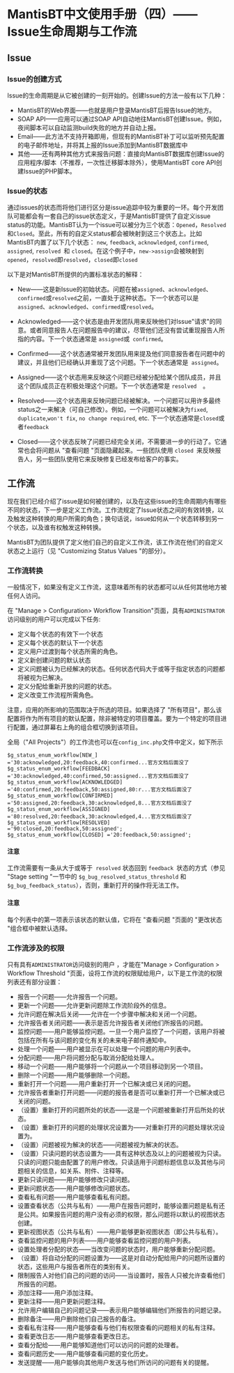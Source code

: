 # MantisBT中文使用手册（四）—— Issue生命周期与工作流

## Issue

### Issue的创建方式

Issue的生命周期是从它被创建的一刻开始的。创建Issue的方法一般有以下几种：

- MantisBT的Web界面——也就是用户登录MantisBT后报告Issue的地方。
- SOAP API——应用可以通过SOAP API自动地往MantisBT创建Issue。例如，夜间脚本可以自动监测build失败的地方并自动上报。
- Email——此方法不支持开箱即用，但现有的MantisBT补丁可以监听预先配置的电子邮件地址，并将其上报的Issue添加到MantisBT数据库中
- 其他——还有两种其他方式来报告问题：直接向MantisBT数据库创建Issue的应用程序/脚本（不推荐，一次性迁移脚本除外），使用MantisBT core API创建Issue的PHP脚本。

### Issue的状态

通过issues的状态而将他们进行区分是issue追踪中较为重要的一环。每个开发团队可能都会有一套自己的issue状态定义，于是MantisBT提供了自定义issue status的功能。MantisBT认为一个issue可以被分为三个状态：`Opened`，`Resolved`和`Closed`。至此，所有的自定义status都会被映射到这三个状态上。比如MantisBT内置了以下几个状态： `new`, `feedback`, `acknowledged`, `confirmed`, `assigned`, `resolved `和 `closed`。在这个例子中，`new->assign`会被映射到`opened`，`resolved`即`resolved`，`closed`即`closed`

以下是对MantisBT所提供的内置标准状态的解释：

- New——这是新Issue的初始状态。问题在被`assigned`、`acknowledged`、`confirmed`或`resolved`之前，一直处于这种状态。下一个状态可以是 `assigned`、`acknowledged`、`confirmed`或`resolved`。

- Acknowledged——这个状态是由开发团队用来反映他们对Issue"请求"的同意。或者同意报告人在问题报告中的建议，尽管他们还没有尝试重现报告人所指的内容。下一个状态通常是  `assigned`或` confirmed`。
- Confirmed——这个状态通常被开发团队用来提及他们同意报告者在问题中的建议，并且他们已经确认并重现了这个问题。下一个状态通常是` assigned`。
- Assigned——这个状态用来反映这个问题已经被分配给某个团队成员，并且这个团队成员正在积极处理这个问题。下一个状态通常是 `resolved  `。
- Resolved——这个状态用来反映问题已经被解决。一个问题可以用许多最终status之一来解决（可自己修改）。例如，一个问题可以被解决为`fixed`, `duplicate`,`won't fix`, `no change required`, etc. 下一个状态通常是`closed`或者`feedback`
- Closed——这个状态反映了问题已经完全关闭，不需要进一步的行动了。它通常也会将问题从 "查看问题 "页面隐藏起来。一些团队使用 `closed `来反映报告人，另一些团队使用它来反映修复已经发布给客户的事实。

## 工作流

现在我们已经介绍了issue是如何被创建的，以及在这些issue的生命周期内有哪些不同的状态，下一步是定义工作流。工作流规定了Issue状态之间的有效转换，以及触发这种转换的用户所需的角色；换句话说，issue如何从一个状态转移到另一个状态，以及谁有权触发这种转换。

MantisBT为团队提供了定义他们自己的自定义工作流，该工作流在他们的自定义状态之上运行（见 "Customizing Status Values "的部分）。

### 工作流转换

一般情况下，如果没有定义工作流，这意味着所有的状态都可以从任何其他地方被任何人访问。

在 "Manage > Configuration> Workflow Transition"页面，具有`ADMINISTRATOR`访问级别的用户可以完成以下任务:

- 定义每个状态的有效下一个状态
- 定义每个状态的默认下一个状态
- 定义用户过渡到每个状态所需的角色。
- 定义新创建问题的默认状态
- 定义问题被认为已经解决的状态。任何状态代码大于或等于指定状态的问题都将被视为已解决。
- 定义分配给重新开放的问题的状态。
- 定义改变工作流程所需角色。

注意，应用的所影响的范围取决于所选的项目。如果选择了 "所有项目"，那么该配置将作为所有项目的默认配置，除非被特定的项目覆盖。要为一个特定的项目进行配置，通过屏幕右上角的组合框切换到该项目。

全局（"All Projects"）的工作流也可以在`config_inc.php`文件中定义，如下所示

```
$g_status_enum_workflow[NEW_] ='30:acknowledged,20:feedback,40:confirmed...官方文档后面没了
$g_status_enum_workflow[FEEDBACK] ='30:acknowledged,40:confirmed,50:assigned...官方文档后面没了
$g_status_enum_workflow[ACKNOWLEDGED] ='40:confirmed,20:feedback,50:assigned,80:r...官方文档后面没了
$g_status_enum_workflow[CONFIRMED] ='50:assigned,20:feedback,30:acknowledged,8...官方文档后面没了
$g_status_enum_workflow[ASSIGNED] ='80:resolved,20:feedback,30:acknowledged,4...官方文档后面没了
$g_status_enum_workflow[RESOLVED] ='90:closed,20:feedback,50:assigned';
$g_status_enum_workflow[CLOSED] ='20:feedback,50:assigned';
```

#### 注意

工作流需要有一条从大于或等于` resolved` 状态回到 `feedback `状态的方式（参见 "Stage setting "一节中的 `$g_bug_resolved_status_threshold` 和 `$g_bug_feedback_status`），否则，重新打开的操作将无法工作。

#### 注意 

每个列表中的第一项表示该状态的默认值，它将在 "查看问题 "页面的 "更改状态 "组合框中被默认选择。

### 工作流涉及的权限

只有具有`ADMINISTRATOR`访问级别的用户 ，才能在"Manage > Configuration >  Workflow Threshold "页面，设将工作流的权限赋给用户，以下是工作流的权限列表还有部分设置：

- 报告一个问题——允许报告一个问题。
- 更新一个问题——允许更新问题除工作流阶段外的信息。
- 允许问题在解决后关闭——允许在一个步骤中解决和关闭一个问题。
- 允许报告者关闭问题——表示是否允许报告者关闭他们所报告的问题。
- 监控问题——用户能够监控问题。一旦一个用户监控了一个问题，该用户将被包括在所有与该问题的变化有关的未来电子邮件通知中。
- 处理一个问题——用户被显示在可以处理一个问题的用户列表中。
- 分配问题——用户将问题分配与取消分配给处理人。
- 移动一个问题——用户能够将一个问题从一个项目移动到另一个项目。
- 删除一个问题——用户能够删除一个问题。
- 重新打开一个问题——用户重新打开一个已解决或已关闭的问题。
- 允许报告者重新打开问题——问题的报告者是否可以重新打开一个已解决或已关闭的问题。
- （设置）重新打开的问题所处的状态——这是一个问题被重新打开后所处的状态。
- （设置）重新打开的问题的处理状况设置为——对重新打开的问题处理状况设置为。
- （设置）问题被视为解决的状态——问题被视为解决的状态。
- （设置）只读问题的状态设置为——具有这种状态及以上的问题被视为只读。只读的问题只能由配置了的用户修改。只读适用于问题标题信息以及其他与问题相关的信息，如关系、附件、注释等。
- 更新只读问题——用户能够修改只读问题。
- 更新问题状态——用户能够修改问题状态。
- 查看私有问题——用户能够查看私有问题。
- 设置查看状态（公共与私有）——用户在报告问题时，能够设置问题是私有还是公共。如果报告问题的用户没有必须的权限，那么问题将以默认的视图状态创建。
- 更新视图状态（公共与私有）——用户能够更新视图状态（即公共与私有）。
- 查看监控问题的用户列表——用户能够查看监控问题的用户列表。
- 设置处理者分配的状态——当改变问题的状态时，用户能够重新分配问题。
- （设置）将自动分配的问题设置为——这是对自动分配给用户的问题所设置的状态，这些用户与报告者所在的类别有关。
- 限制报告人对他们自己的问题的访问——当设置时，报告人只被允许查看他们所报告的问题。
- 添加注释——用户添加注释。
- 更新注释——用户更新问题注释。
- 允许用户编辑自己的问题记录——表示用户能够编辑他们所报告的问题记录。
- 删除备注——用户删除他们自己报告的备注。
- 查看私有注释——用户能够查看与他们有权限查看的问题相关的私有注释。
- 查看更改日志——用户能够查看更改日志。
- 查看分配给——用户能够知道他们可以访问的问题的处理者。
- 查看问题历史——用户能够查看问题的变化历史。
- 发送提醒——用户能够向其他用户发送与他们所访问的问题有关的提醒。
